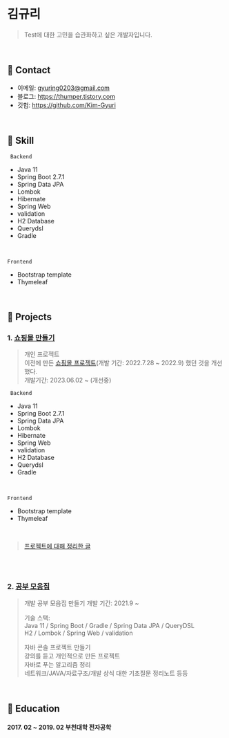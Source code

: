 # 김규리
> Test에 대한 고민을 습관화하고 싶은 개발자입니다.

</br>

## :pushpin: Contact
- 이메일: gyuring0203@gmail.com
- 블로그: https://thumper.tistory.com
- 깃헙: https://github.com/Kim-Gyuri

</br>

## :pushpin: Skill

` Backend`
+ Java 11
+ Spring Boot 2.7.1
+ Spring Data JPA
+ Lombok
+ Hibernate
+ Spring Web
+ validation
+ H2 Database 
+ Querydsl
+ Gradle 
<br>

`Frontend`
+ Bootstrap template
+ Thymeleaf
<br>
  
## :pushpin: Projects
### 1. [쇼핑몰 만들기](https://github.com/Kim-Gyuri/Improved-SpringBoot-Online-Shopping-Store)

> 개인 프로젝트 <br> 
> 이전에 만든 [쇼핑몰 프로젝트](https://github.com/Kim-Gyuri/SpringBoot-Online-Shopping-Store)(개발 기간: 2022.7.28 ~ 2022.9) 했던 것을 개선했다. <br> 
> 개발기간: 2023.06.02 ~ (개선중) 

` Backend`
+ Java 11
+ Spring Boot 2.7.1
+ Spring Data JPA
+ Lombok
+ Hibernate
+ Spring Web
+ validation
+ H2 Database 
+ Querydsl
+ Gradle 
<br>

`Frontend`
+ Bootstrap template
+ Thymeleaf

<br>

> [프로젝트에 대해 정리한 글](https://thumper.tistory.com/category/%ED%94%84%EB%A1%9C%EC%A0%9D%ED%8A%B8/%EA%B0%9C%EC%9D%B8%20%ED%94%84%EB%A1%9C%EC%A0%9D%ED%8A%B8%20V2)

<br>
<br>

### 2. [공부 모음집](https://github.com/Kim-Gyuri/studying_programming_archive)
> 개발 공부 모음집 만들기
>개발 기간: 2021.9 ~   
>  
>기술 스택:  
>Java 11 / Spring Boot / Gradle / Spring Data JPA / QueryDSL  
>H2 / Lombok / Spring Web / validation
>  
> 자바 콘솔 프로젝트 만들기 <br> 강의를 듣고 개인적으로 만든 프로젝트 <br> 자바로 푸는 알고리즘 정리 <br> 네트워크/JAVA/자료구조/개발 상식 대한 기초질문 정리노트 등등

</br>

## :pushpin: Education
#### 2017. 02 ~ 2019. 02 부천대학 전자공학

